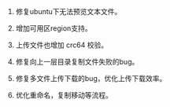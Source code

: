 1. 修复ubuntu下无法预览文本文件。

2. 增加可用区region支持。

3. 上传文件也增加 crc64 校验。

4. 修复向上一层目录复制文件失败的bug。

5. 修复多文件上传下载的bug，优化上传下载效率。

6. 优化重命名，复制移动等流程。
